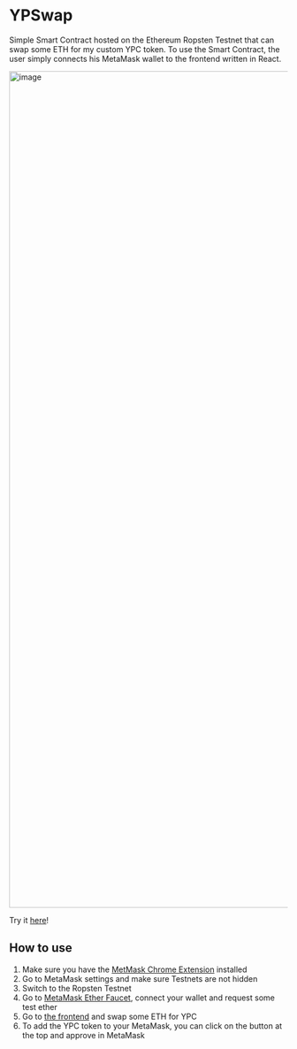 # YPSwap
Simple Smart Contract hosted on the Ethereum Ropsten Testnet that can swap some ETH for my custom YPC token.
To use the Smart Contract, the user simply connects his MetaMask wallet to the frontend written in React.

<img width="1512" alt="image" src="https://user-images.githubusercontent.com/37211050/156212545-e925d688-3502-49ac-934b-ba4913ecc1e3.png">

Try it [here](https://ypswap.netlify.app/)!

## How to use
1. Make sure you have the [MetMask Chrome Extension](https://chrome.google.com/webstore/detail/metamask/nkbihfbeogaeaoehlefnkodbefgpgknn) installed 
2. Go to MetaMask settings and make sure Testnets are not hidden
3. Switch to the Ropsten Testnet
4. Go to [MetaMask Ether Faucet](https://faucet.metamask.io/), connect your wallet and request some test ether 
5. Go to [the frontend](https://ypswap.netlify.app/) and swap some ETH for YPC
6. To add the YPC token to your MetaMask, you can click on the button at the top and approve in MetaMask


